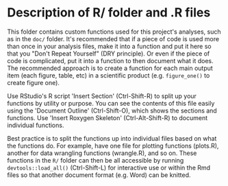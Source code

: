 # Description of R/ folder and .R files

This folder contains custom functions used for this project's analyses, such as
in the `doc/` folder. It's recommended that if a piece of code is used more than
once in your analysis files, make it into a function and put it here so that you
"Don't Repeat Yourself" (DRY principle). Or even if the piece of code is
complicated, put it into a function to then document what it does. The
recommended approach is to create a function for each main output item (each
figure, table, etc) in a scientific product (e.g. `figure_one()` to create
figure one).

Use RStudio's R script 'Insert Section' (Ctrl-Shift-R) to split up your
functions by utility or purpose. You can see the contents of this file easily
using the 'Document Outline' (Ctrl-Shift-O), which shows the sections and
functions. Use 'Insert Roxygen Skeleton' (Ctrl-Alt-Shift-R) to document
individual functions. 

Best practice is to split the functions up into individual files based on what
the functions do. For example, have one file for plotting functions (plots.R),
another for data wrangling functions (wrangle.R), and so on. These functions in
the `R/` folder can then be all accessible by running `devtools::load_all()`
(Ctrl-Shift-L) for interactive use or within the Rmd files so that another
document format (e.g. Word) can be knitted.
